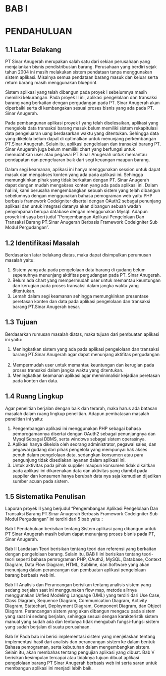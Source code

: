 # BAB I

# PENDAHULUAN

## 1.1	Latar Belakang

PT Sinar Anugerah merupakan salah satu dari sekian perusahaan yang menjalankan bisnis pendistribusian barang. Perusahaan yang berdiri sejak tahun 2004 ini masih melakukan sistem pendataan tanpa menggunakan sistem aplikasi. Misalnya semua pendataan barang masuk dan keluar serta return barang masih menggunakan blueprint.<br>

Sistem aplikasi yang telah dibangun pada proyek I sebelumnya masih memiliki kekurangan. Pada proyek II ini, aplikasi pengelolaan dan transaksi barang yang berkaitan dengan pergudangan pada PT. Sinar Anugerah akan diperbaiki serta di kembangakan sesuai proses bisnis yang ada pada PT. Sinar Anugerah.<br>

Pada pembangunan aplikasi proyek I yang telah diselesaikan, aplikasi yang mengelola data transaksi barang masuk belum memiliki sistem rekapitulasi data pengeluaran uang berdasarkan waktu yang ditentukan. Sehingga data yang dikelola belum dapat di optimalkan untuk menunjang perkembangan PT.Sinar Anugerah. Selain itu, aplikasi pengelolaan dan transaksi barang PT. Sinar Anugerah juga belum memiliki chart yang berfungsi untuk memudahkan user atau pegawai PT.Sinar Anugerah untuk memantau pendapatan dan pengeluaran baik dari segi keuangan maupun barang.<br>

Dalam segi keamanan, aplikasi ini hanya menggunakan session untuk dapat masuk dan mengakses konten yang ada pada aplikasi ini. Sehingga memungkinkan pihak yang tidak berkaitan dengan PT. Sinar Anugerah dapat dengan mudah mengakses konten yang ada pada aplikasi ini. 
Dalam hal ini, kami berusaha mengembangkan sebuah sistem yang telah dibangun sebelumnya dengan menggunakan bahasa pemograman web yaitu PHP berbasis framework Codeigniter disertai dengan OAuth2 sebagai penunjang aplikasi dan untuk integrasi datanya akan dibangun sebuah wadah penyimpanan berupa database dengan menggunakan Mysql. Adapun proyek ini saya beri judul “Pengembangan Aplikasi Pengelolaan Dan Transaksi Barang PT.Sinar Anugerah Berbasis Framework Codeigniter Sub Modul Pergudangan”.<br>

## 1.2	Identifikasi Masalah

Berdasarkan latar belakang diatas, maka dapat disimpulkan perumusan masalah yaitu: <br>
1.	Sistem yang ada pada pengelolaan data barang di gudang belum sepenuhnya menunjang aktifitas pergudangan pada PT. Sinar Anugerah.<br>
2.	Belum ada chart yang mempermudah user untuk memantau keuntungan dan kerugian pada proses transaksi dalam jangka waktu yang ditentukan.<br>
3.	Lemah dalam segi keamanan sehingga memungkinkan presentase peretasan konten dan data pada aplikasi pengelolaan dan transaksi barang PT.Sinar Anugerah besar.<br>

## 1.3	Tujuan
Berdasarkan rumusan masalah diatas, maka tujuan dari pembuatan aplikasi ini yaitu: <br>
1.	Meningkatkan sistem yang ada pada aplikasi pengelolaan dan transaksi barang PT.Sinar Anugerah agar dapat menunjang aktifitas pergudangan .<br>
2.	Mempermudah user untuk memantau keuntungan dan kerugian pada proses transaksi dalam jangka waktu yang ditentukan.<br>
3.	Meningkatkan keamanan aplikasi agar meminimalisir kejadian peretasan pada konten dan data.<br>

## 1.4	Ruang Lingkup
Agar penelitian berjalan dengan baik dan terarah, maka harus ada batasan masalah dalam ruang lingkup penelitian. Adapun pembatasan masalah penelitian ini yaitu: <br>
1.	Pengembangan aplikasi ini menggunakan PHP sebagai bahasa pemprogamannya disertai dengan OAuth2 sebagai penunjangnya dan Mysql Sebagai DBMS, serta windows sebagai sistem operasinya.<br>
2.	Aplikasi hanya dikelola oleh seorang administrator, pegawai sales, dan pegawai gudang dari pihak pengelola yang mempunyai hak akses penuh dalam pengelolaan data, sedangkan konsumen atau para pengunjung tidak disediakan layanan dalam aplikasi ini. <br>
3.	Untuk aktivitas pada pihak supplier maupun konsumen tidak dikaitkan pada aplikasi ini dikarenakan data dan aktivitas yang diambil pada supplier dan konsumen hanya berubah data nya saja kemudian dijadikan sumber acuan pada sistem.<br>

## 1.5	Sistematika Penulisan

Laporan proyek II yang berjudul “Pengembangan Aplikasi Pengelolaan Dan Transaksi Barang PT.Sinar Anugerah Berbasis Framework Codeigniter Sub Modul Pergudangan” ini terdiri dari  5 bab yaitu :<br>

Bab I Pendahuluan berisikan tentang Sistem aplikasi yang dibangun untuk PT Sinar Anugerah masih belum dapat menunjang proses bisnis pada PT, Sinar Anugerah.<br>

Bab II Landasan Teori berisikan tentang teori dan referensi yang berkaitan dengan  pengelolaan barang. Selain itu, BAB II ini berisikan tentang teori-teori seperti bahasa pemrograman PHP, OAuth2, MySQL, Database, Context Diagram, Data Flow Diagram, HTML, Sublime, dan Software yang akan menunjang dalam perancangan dan pembuatan aplikasi pengelolaan barang berbasis web ini.<br>

Bab III Analisis dan Perancangan berisikan tentang analisis sistem yang sedang berjalan saat ini menggunakan flow map, metode alirnya menggunakan Unfied Modeling Language (UML) yang terdiri dari Use Case, Class Diagram, Sequence Diagram, Communication Diagram, Activity Diagram, Statechart, Deployment Diagram, Component Diagram, dan Object Diagram. Perancangan sistem yang akan dibangun mengacu pada sistem yang saat ini sedang berjalan, sehingga sesuai dengan karakteristik sistem manual yang sudah ada dan tentunya tidak mengubah fungsi-fungsi sistem yang sudah berjalan di suatu perusahaan.<br>

Bab IV Pada bab ini berisi implementasi sistem yang menjelaskan tentang implementasi hasil dari analisis dan perancangan sistem ke dalam bentuk Bahasa pemograman, serta kebutuhan dalam mengembangkan sistem. Selain itu, akan membahas tentang pengujian aplikasi yang dibuat.
Bab V berisikan kesimpulan tercapai atau tidaknya tujuan dibuat aplikasi pengelolaan barang PT Sinar Anugerah  berbasis web ini serta saran untuk membangun aplikasi ini menjadi lebih baik.<br>

